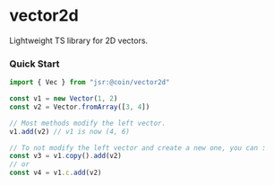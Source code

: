 # vector2d

Lightweight TS library for 2D vectors.

### Quick Start

```typescript
import { Vec } from "jsr:@coin/vector2d"

const v1 = new Vector(1, 2)
const v2 = Vector.fromArray([3, 4])

// Most methods modify the left vector.
v1.add(v2) // v1 is now (4, 6)

// To not modify the left vector and create a new one, you can :
const v3 = v1.copy().add(v2)
// or
const v4 = v1.c.add(v2)
```

